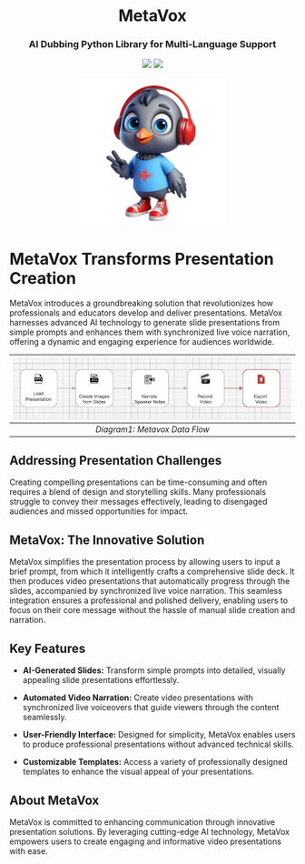 <div align="center">
<h1 align="center"> MetaVox </h1> 
<h3>AI Dubbing Python Library for Multi-Language Support</br></h3>
<img src="https://img.shields.io/badge/Progress-0%25-red"> <img src="https://img.shields.io/badge/Feedback-Welcome-green">
</br>
</br>
<kbd>
<img src="https://github.com/dimastatz/metavox/blob/main/docs/images/metavox.png?raw=true" width="256px"> 
</kbd>
</div>


# MetaVox Transforms Presentation Creation

 MetaVox introduces a groundbreaking solution that revolutionizes how professionals and educators develop and deliver presentations. MetaVox harnesses advanced AI technology to generate slide presentations from simple prompts and enhances them with synchronized live voice narration, offering a dynamic and engaging experience for audiences worldwide.

| ![ Metavox Data Flow](https://github.com/dimastatz/metavox/blob/main/docs/images/metavox_dataflow.png) |
|:--:| 
| *Diagram1: Metavox Data Flow* |


## Addressing Presentation Challenges

Creating compelling presentations can be time-consuming and often requires a blend of design and storytelling skills. Many professionals struggle to convey their messages effectively, leading to disengaged audiences and missed opportunities for impact.

## MetaVox: The Innovative Solution

MetaVox simplifies the presentation process by allowing users to input a brief prompt, from which it intelligently crafts a comprehensive slide deck. It then produces video presentations that automatically progress through the slides, accompanied by synchronized live voice narration. This seamless integration ensures a professional and polished delivery, enabling users to focus on their core message without the hassle of manual slide creation and narration.

## Key Features

- **AI-Generated Slides:** Transform simple prompts into detailed, visually appealing slide presentations effortlessly.

- **Automated Video Narration:** Create video presentations with synchronized live voiceovers that guide viewers through the content seamlessly.

- **User-Friendly Interface:** Designed for simplicity, MetaVox enables users to produce professional presentations without advanced technical skills.

- **Customizable Templates:** Access a variety of professionally designed templates to enhance the visual appeal of your presentations.

## About MetaVox

MetaVox is committed to enhancing communication through innovative presentation solutions. By leveraging cutting-edge AI technology, MetaVox empowers users to create engaging and informative video presentations with ease.
